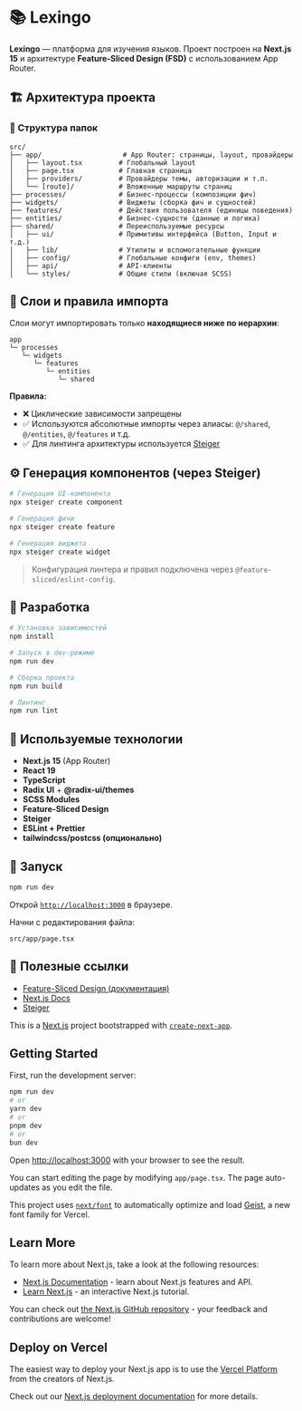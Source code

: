 # 📚 Lexingo

**Lexingo** — платформа для изучения языков.
Проект построен на **Next.js 15** и архитектуре **Feature-Sliced Design (FSD)** с использованием App Router.

## 🏗️ Архитектура проекта

### 📂 Структура папок

```
src/
├── app/                    # App Router: страницы, layout, провайдеры
│   ├── layout.tsx         # Глобальный layout
│   ├── page.tsx           # Главная страница
│   ├── providers/         # Провайдеры темы, авторизации и т.п.
│   └── [route]/           # Вложенные маршруты страниц
├── processes/             # Бизнес-процессы (композиции фич)
├── widgets/               # Виджеты (сборка фич и сущностей)
├── features/              # Действия пользователя (единицы поведения)
├── entities/              # Бизнес-сущности (данные и логика)
├── shared/                # Переиспользуемые ресурсы
│   ├── ui/                # Примитивы интерфейса (Button, Input и т.д.)
│   ├── lib/               # Утилиты и вспомогательные функции
│   ├── config/            # Глобальные конфиги (env, themes)
│   ├── api/               # API-клиенты
│   └── styles/            # Общие стили (включая SCSS)
```

## 🔁 Слои и правила импорта

Слои могут импортировать только **находящиеся ниже по иерархии**:

```
app
└─ processes
   └─ widgets
      └─ features
         └─ entities
            └─ shared
```

**Правила:**

* ❌ Циклические зависимости запрещены
* ✅ Используются абсолютные импорты через алиасы: `@/shared`, `@/entities`, `@/features` и т.д.
* ✅ Для линтинга архитектуры используется [Steiger](https://github.com/feature-sliced/steiger)

## ⚙️ Генерация компонентов (через Steiger)

```bash
# Генерация UI-компонента
npx steiger create component

# Генерация фичи
npx steiger create feature

# Генерация виджета
npx steiger create widget
```

> Конфигурация линтера и правил подключена через `@feature-sliced/eslint-config`.

## 🧪 Разработка

```bash
# Установка зависимостей
npm install

# Запуск в dev-режиме
npm run dev

# Сборка проекта
npm run build

# Линтинг
npm run lint
```

## 🧰 Используемые технологии

* **Next.js 15** (App Router)
* **React 19**
* **TypeScript**
* **Radix UI** + **@radix-ui/themes**
* **SCSS Modules**
* **Feature-Sliced Design**
* **Steiger**
* **ESLint + Prettier**
* **tailwindcss/postcss (опционально)**

## 🚀 Запуск

```bash
npm run dev
```

Открой [`http://localhost:3000`](http://localhost:3000) в браузере.

Начни с редактирования файла:

```
src/app/page.tsx
```

## 🧠 Полезные ссылки

* [Feature-Sliced Design (документация)](https://feature-sliced.design/)
* [Next.js Docs](https://nextjs.org/docs)
* [Steiger](https://github.com/feature-sliced/steiger)

This is a [Next.js](https://nextjs.org) project bootstrapped with [`create-next-app`](https://nextjs.org/docs/app/api-reference/cli/create-next-app).

## Getting Started

First, run the development server:

```bash
npm run dev
# or
yarn dev
# or
pnpm dev
# or
bun dev
```

Open [http://localhost:3000](http://localhost:3000) with your browser to see the result.

You can start editing the page by modifying `app/page.tsx`. The page auto-updates as you edit the file.

This project uses [`next/font`](https://nextjs.org/docs/app/building-your-application/optimizing/fonts) to automatically optimize and load [Geist](https://vercel.com/font), a new font family for Vercel.

## Learn More

To learn more about Next.js, take a look at the following resources:

- [Next.js Documentation](https://nextjs.org/docs) - learn about Next.js features and API.
- [Learn Next.js](https://nextjs.org/learn) - an interactive Next.js tutorial.

You can check out [the Next.js GitHub repository](https://github.com/vercel/next.js) - your feedback and contributions are welcome!

## Deploy on Vercel

The easiest way to deploy your Next.js app is to use the [Vercel Platform](https://vercel.com/new?utm_medium=default-template&filter=next.js&utm_source=create-next-app&utm_campaign=create-next-app-readme) from the creators of Next.js.

Check out our [Next.js deployment documentation](https://nextjs.org/docs/app/building-your-application/deploying) for more details.
